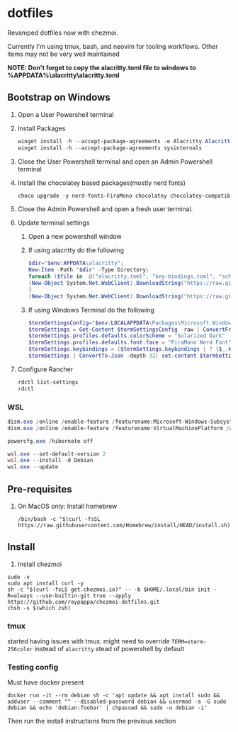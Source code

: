# dotfiles

Revamped dotfiles now with chezmoi.

Currently I'm using tmux, bash, and neovim for tooling workflows. Other
items may not be very well maintained

**NOTE: Don't forget to copy the alacritty.toml file to windows to %APPDATA%\\alacritty\\alacritty.toml**

## Bootstrap on Windows

1. Open a User Powershell terminal

1. Install Packages

   ```powershell
   winget install -h --accept-package-agreements -e Alacritty.Alacritty 7zip.7zip Amazon.AWSCLI Audacity.Audacity CodecGuide.K-LiteCodecPack.Standard Chocolatey.Chocolatey Mozilla.Firefox  AgileBits.1Password AgileBits.1Password.CLI Git.Git Greenshot.Greenshot Task.Task OliverSchwendener.ueli Amazon.NoSQLWorkbench suse.RancherDesktop SlackTechnologies.Slack VideoLAN.VLC Microsoft.VisualStudioCode Microsoft.VisualStudioCode.CLI Yubico.Piv-Tool Yubico.YubikeyManager Yubico.YubiKeyManagerCLI Yubico.YubiKeyPersonalizationTool Microsoft.PowerShell Microsoft.WindowsTerminal  Atlassian.Sourcetree Joplin.Joplin Zoom.Zoom OpenJS.NodeJS jqlang.jq
   winget install -h --accept-package-agreements sysinternals
   ```

1. Close the User Powershell terminal and open an Admin Powershell terminal

1. Install the chocolatey based packages(mostly nerd fonts)

   ```powershell
   choco upgrade -y nerd-fonts-FiraMono chocolatey chocolatey-compatibility.extension chocolatey-core.extension chocolatey-dotnetfx.extension chocolatey-windowsupdate.extension  openhardwaremonitor
   ```

1. Close the Admin Powershell and open a fresh user terminal.

1. Update terminal settings

   1. Open a new powershell window

   1. If using alacritty do the following

      ```powershell
      $dir="$env:APPDATA\alacritty";
      New-Item -Path "$dir" -Type Directory;
      foreach ($file in  @("alacritty.toml", "key-bindings.toml", "scheme.toml")) {
      (New-Object System.Net.WebClient).DownloadString("https://raw.githubusercontent.com/raypappa/chezmoi-dotfiles/refs/heads/main/dot_config/alacritty/$file") | Out-File -NoNewline -Encoding utf8 -FilePath "$dir\$file";
      }
      (New-Object System.Net.WebClient).DownloadString("https://raw.githubusercontent.com/raypappa/chezmoi-dotfiles/refs/heads/main/dot_config/alacritty/executable_windows.toml") | Out-File -NoNewline -Encoding utf8 -FilePath "$dir\windows.toml";
      ```

   1. If using Windows Terminal do the following

      ```powershell
      $termSettingsConfig="$env:LOCALAPPDATA\Packages\Microsoft.WindowsTerminal_8wekyb3d8bbwe\LocalState\settings.json"
      $termSettings = Get-Content $termSettingsConfig -raw | ConvertFrom-Json
      $termSettings.profiles.defaults.colorScheme = "Solarized Dark"
      $termSettings.profiles.defaults.font.face = "FiraMono Nerd Font"
      $termSettings.keybindings = ($termSettings.keybindings | ? {$_.keys -ne "ctrl+c"})
      $termSettings | ConvertTo-Json -depth 32| set-content $termSettingsConfig
      ```

1. Configure Rancher

   ```powershell
   rdctl list-settings
   rdctl
   ```

### WSL

```powershell
dism.exe /online /enable-feature /featurename:Microsoft-Windows-Subsystem-Linux /all /norestart
dism.exe /online /enable-feature /featurename:VirtualMachinePlatform /all /norestart

powercfg.exe /hibernate off

wsl.exe --set-default-version 2
wsl.exe --install -d Debian
wsl.exe --update
```

## Pre-requisites

1. On MacOS only: Install homebrew

   ```shell
   /bin/bash -c "$(curl -fsSL https://raw.githubusercontent.com/Homebrew/install/HEAD/install.sh)"
   ```

## Install

1. Install chezmoi

```shell
sudo -v
sudo apt install curl -y
sh -c "$(curl -fsLS get.chezmoi.io)" -- -b $HOME/.local/bin init -R=always --use-builtin-git true --apply https://github.com/raypappa/chezmoi-dotfiles.git
chsh -s $(which zsh)
```

### tmux

started having issues with tmux. might need to override `TERM=xterm-256color` instead of `alacritty`
stead of powershell by default

### Testing config

Must have docker present

```shell
docker run -it --rm debian sh -c 'apt update && apt install sudo && adduser --comment "" --disabled-password debian && usermod -a -G sudo debian && echo 'debian:foobar' | chpasswd && sudo -u debian -i'
```

Then run the install instructions from the previous section
